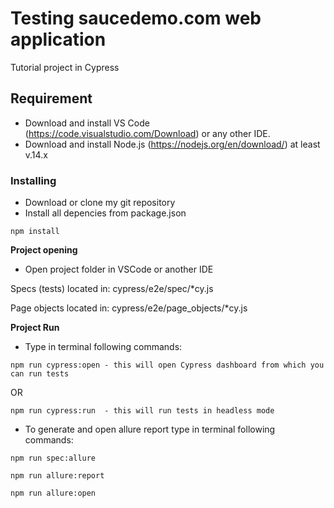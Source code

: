 # Testing saucedemo.com web application
Tutorial project in Cypress
## Requirement
- Download and install VS Code (https://code.visualstudio.com/Download) or any other IDE.
- Download and install Node.js (https://nodejs.org/en/download/) at least v.14.x
### Installing
- Download or clone my git repository
- Install all depencies from package.json

```
npm install
```

**Project opening**
- Open project folder in VSCode or another IDE

Specs (tests) located in: cypress/e2e/spec/*cy.js

Page objects located in: cypress/e2e/page_objects/*cy.js


**Project Run**
- Type in terminal following commands:
```
npm run cypress:open - this will open Cypress dashboard from which you can run tests
```
OR
```
npm run cypress:run  - this will run tests in headless mode
```
- To generate and open allure report type in terminal following commands:
```
npm run spec:allure
```
```
npm run allure:report
```
```
npm run allure:open
```
